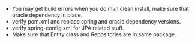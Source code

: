 - You may get build errors when you do mvn clean install, make sure that oracle dependency in place.
- verify pom.xml and replace spring and oracle dependency versions.
- verify spring-config.xml for JPA related stuff.
- Make sure that Entity class and Repositories are in same package.
